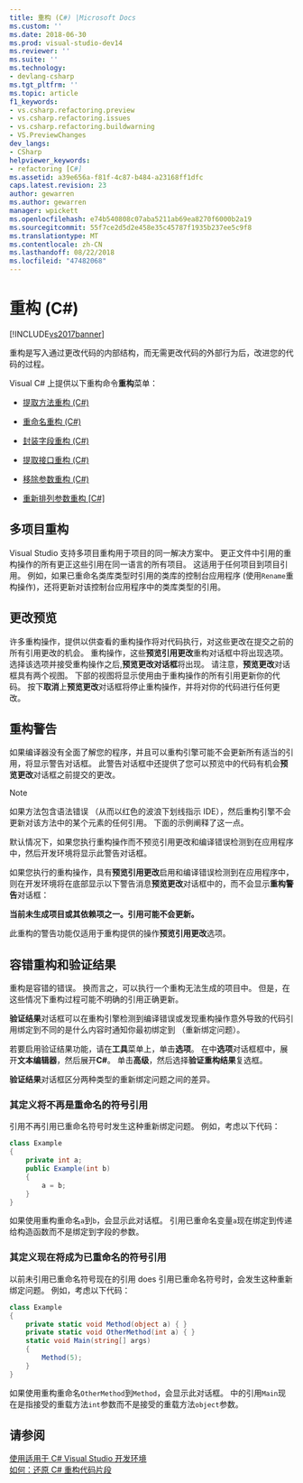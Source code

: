 ```yaml
---
title: 重构 (C#) |Microsoft Docs
ms.custom: ''
ms.date: 2018-06-30
ms.prod: visual-studio-dev14
ms.reviewer: ''
ms.suite: ''
ms.technology:
- devlang-csharp
ms.tgt_pltfrm: ''
ms.topic: article
f1_keywords:
- vs.csharp.refactoring.preview
- vs.csharp.refactoring.issues
- vs.csharp.refactoring.buildwarning
- VS.PreviewChanges
dev_langs:
- CSharp
helpviewer_keywords:
- refactoring [C#]
ms.assetid: a39e656a-f81f-4c87-b484-a23168ff1dfc
caps.latest.revision: 23
author: gewarren
ms.author: gewarren
manager: wpickett
ms.openlocfilehash: e74b540808c07aba5211ab69ea8270f6000b2a19
ms.sourcegitcommit: 55f7ce2d5d2e458e35c45787f1935b237ee5c9f8
ms.translationtype: MT
ms.contentlocale: zh-CN
ms.lasthandoff: 08/22/2018
ms.locfileid: "47482068"
---
```

# <a name="refactoring-c"></a>重构 (C#)
[!INCLUDE[vs2017banner](../includes/vs2017banner.md)]

重构是写入通过更改代码的内部结构，而无需更改代码的外部行为后，改进您的代码的过程。  
  
 Visual C# 上提供以下重构命令**重构**菜单：  
  
-   [提取方法重构 (C#)](../csharp-ide/extract-method-refactoring-csharp.md)  
  
-   [重命名重构 (C#)](../csharp-ide/rename-refactoring-csharp.md)  
  
-   [封装字段重构 (C#)](../csharp-ide/encapsulate-field-refactoring-csharp.md)  
  
-   [提取接口重构 (C#)](../csharp-ide/extract-interface-refactoring-csharp.md)  
  
-   [移除参数重构 (C#)](../csharp-ide/remove-parameters-refactoring-csharp.md)  
  
-   [重新排列参数重构 [C#]](../csharp-ide/reorder-parameters-refactoring-csharp.md)  
  
## <a name="multi-project-refactoring"></a>多项目重构  
 Visual Studio 支持多项目重构用于项目的同一解决方案中。 更正文件中引用的重构操作的所有更正这些引用在同一语言的所有项目。 这适用于任何项目到项目引用。 例如，如果已重命名类库类型时引用的类库的控制台应用程序 (使用`Rename`重构操作)，还将更新对该控制台应用程序中的类库类型的引用。  
  
## <a name="changes-preview"></a>更改预览  
 许多重构操作，提供以供查看的重构操作将对代码执行，对这些更改在提交之前的所有引用更改的机会。 重构操作，这些**预览引用更改**重构对话框中将出现选项。 选择该选项并接受重构操作之后,**预览更改对话框**将出现。 请注意，**预览更改**对话框具有两个视图。 下部的视图将显示使用由于重构操作的所有引用更新你的代码。 按下**取消**上**预览更改**对话框将停止重构操作，并将对你的代码进行任何更改。  
  
## <a name="refactoring-warnings"></a>重构警告  
 如果编译器没有全面了解您的程序，并且可以重构引擎可能不会更新所有适当的引用，将显示警告对话框。 此警告对话框中还提供了您可以预览中的代码有机会**预览更改**对话框之前提交的更改。  
  
> [!NOTE]
>  如果方法包含语法错误 （从而以红色的波浪下划线指示 IDE），然后重构引擎不会更新对该方法中的某个元素的任何引用。 下面的示例阐释了这一点。  
  
 默认情况下，如果您执行重构操作而不预览引用更改和编译错误检测到在应用程序中，然后开发环境将显示此警告对话框。  
  
 如果您执行的重构操作，具有**预览引用更改**启用和编译错误检测到在应用程序中，则在开发环境将在底部显示以下警告消息**预览更改**对话框中的，而不会显示**重构警告**对话框：  
  
 **当前未生成项目或其依赖项之一。引用可能不会更新。**  
  
 此重构的警告功能仅适用于重构提供的操作**预览引用更改**选项。  
  
## <a name="error-tolerant-refactoring-and-verification-results"></a>容错重构和验证结果  
 重构是容错的错误。 换而言之，可以执行一个重构无法生成的项目中。 但是，在这些情况下重构过程可能不明确的引用正确更新。  
  
 **验证结果**对话框可以在重构引擎检测到编译错误或发现重构操作意外导致的代码引用绑定到不同的是什么内容时通知你最初绑定到 （重新绑定问题）。  
  
 若要启用验证结果功能，请在**工具**菜单上，单击**选项**。 在中**选项**对话框框中，展开**文本编辑器**，然后展开**C#**。 单击**高级**，然后选择**验证重构结果**复选框。  
  
 **验证结果**对话框区分两种类型的重新绑定问题之间的差异。  
  
### <a name="references-whose-definition-will-no-longer-be-the-renamed-symbol"></a>其定义将不再是重命名的符号引用  
 引用不再引用已重命名符号时发生这种重新绑定问题。 例如，考虑以下代码：  
  
```csharp  
class Example  
{  
    private int a;  
    public Example(int b)  
    {  
        a = b;  
    }  
}  
```  
  
 如果使用重构重命名`a`到`b`，会显示此对话框。 引用已重命名变量`a`现在绑定到传递给构造函数而不是绑定到字段的参数。  
  
### <a name="references-whose-definition-will-now-become-the-renamed-symbol"></a>其定义现在将成为已重命名的符号引用  
 以前未引用已重命名符号现在的引用 does 引用已重命名符号时，会发生这种重新绑定问题。 例如，考虑以下代码：  
  
```csharp  
class Example  
{  
    private static void Method(object a) { }  
    private static void OtherMethod(int a) { }  
    static void Main(string[] args)  
    {  
        Method(5);  
    }  
}  
```  
  
 如果使用重构重命名`OtherMethod`到`Method`，会显示此对话框。 中的引用`Main`现在是指接受的重载方法`int`参数而不是接受的重载方法`object`参数。  
  
## <a name="see-also"></a>请参阅  
 [使用适用于 C# Visual Studio 开发环境](../csharp-ide/using-the-visual-studio-development-environment-for-csharp.md)   
 [如何：还原 C# 重构代码片段](../ide/how-to-restore-csharp-refactoring-snippets.md)